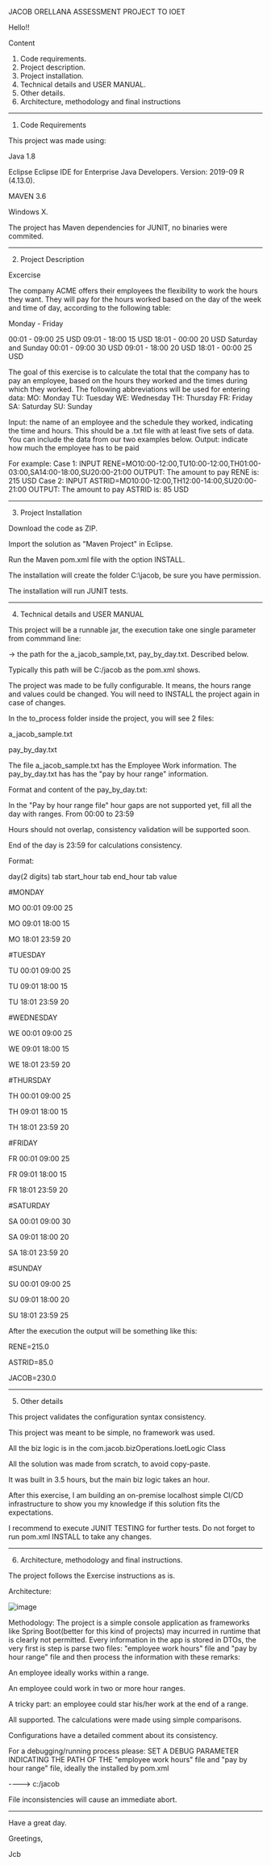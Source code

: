 JACOB ORELLANA ASSESSMENT PROJECT TO IOET

Hello!!

Content 
1. Code requirements.
2. Project description.
3. Project installation.
4. Technical details and USER MANUAL.
5. Other details.
6. Architecture, methodology and final instructions

--------------------------------------------------------------------------------

1. Code Requirements

This project was made using:

  Java 1.8
  
  Eclipse Eclipse IDE for Enterprise Java Developers. Version: 2019-09 R (4.13.0).
  
  MAVEN 3.6
  
  Windows X.
  
The project has Maven dependencies for JUNIT, no binaries were commited.
  
--------------------------------------------------------------------------------

2. Project Description

Excercise

The company ACME offers their employees the flexibility to work the hours they want. They will pay for the hours worked based on the day of the week and time of day, according to the following table:

Monday - Friday

00:01 - 09:00 25 USD
09:01 - 18:00 15 USD
18:01 - 00:00 20 USD
Saturday and Sunday
00:01 - 09:00 30 USD
09:01 - 18:00 20 USD
18:01 - 00:00 25 USD

The goal of this exercise is to calculate the total that the company has to pay an employee, based on the hours they worked and the times during which they worked. The following abbreviations will be used for entering data:
MO: Monday
TU: Tuesday
WE: Wednesday
TH: Thursday
FR: Friday
SA: Saturday
SU: Sunday

Input: the name of an employee and the schedule they worked, indicating the time and hours. This should be a .txt file with at least five sets of data. You can include the data from our two examples below.
Output: indicate how much the employee has to be paid

For example:
Case 1:
INPUT
RENE=MO10:00-12:00,TU10:00-12:00,TH01:00-03:00,SA14:00-18:00,SU20:00-21:00
OUTPUT:
The amount to pay RENE is: 215 USD
Case 2:
INPUT
ASTRID=MO10:00-12:00,TH12:00-14:00,SU20:00-21:00
OUTPUT:
The amount to pay ASTRID is: 85 USD

--------------------------------------------------------------------------------

3. Project Installation

Download the code as ZIP.

Import the solution as "Maven Project" in Eclipse.

Run the Maven pom.xml file with the option INSTALL.

  The installation will create the folder C:\jacob, be sure you have permission.
  
  The installation will run JUNIT tests.
  
--------------------------------------------------------------------------------

4. Technical details and USER MANUAL

This project will be a runnable jar, the execution take one single parameter from commmand line:

-> the path for the a_jacob_sample,txt, pay_by_day.txt.  Described below.

Typically this path will be C:/jacob as the pom.xml shows.

The project was made to be fully configurable.  It means, the hours range and values could be changed.
You will need to INSTALL the project again in case of changes.

In the to_process folder inside the project, you will see 2 files:

a_jacob_sample.txt

pay_by_day.txt


The file a_jacob_sample.txt has the Employee Work information.
The pay_by_day.txt has has the "pay by hour range" information.  

Format and content of the pay_by_day.txt:

In the "Pay by hour range file" hour gaps are not supported yet, fill all the day with ranges.  From 00:00 to 23:59
	  
Hours should not overlap, consistency validation will be supported soon.

End of the day is 23:59 for calculations consistency.

Format:

   day(2 digits)  tab start_hour tab end_hour tab value

#MONDAY

MO	00:01	09:00	25

MO	09:01	18:00	15

MO	18:01	23:59	20

#TUESDAY

TU	00:01	09:00	25

TU	09:01	18:00	15

TU	18:01	23:59	20

#WEDNESDAY

WE	00:01	09:00	25

WE	09:01	18:00	15

WE	18:01	23:59	20

#THURSDAY

TH	00:01	09:00	25

TH	09:01	18:00	15

TH	18:01	23:59	20

#FRIDAY

FR	00:01	09:00	25

FR	09:01	18:00	15

FR	18:01	23:59	20

#SATURDAY

SA	00:01	09:00	30

SA	09:01	18:00	20

SA	18:01	23:59	20

#SUNDAY

SU	00:01	09:00	25

SU	09:01	18:00	20

SU	18:01	23:59	25


After the execution the output will be something like this:

RENE=215.0

ASTRID=85.0

JACOB=230.0


--------------------------------------------------------------------------------

5. Other details

This project validates the configuration syntax consistency.

This project was meant to be simple, no framework was used.

All the biz logic is in the com.jacob.bizOperations.IoetLogic Class

All the solution was made from scratch, to avoid copy-paste.

It was built in 3.5 hours, but the main biz logic takes an hour.

After this exercise, I am building an on-premise localhost simple CI/CD infrastructure to show you my knowledge if this solution fits the expectations.

I recommend to execute JUNIT TESTING for further tests.  Do not forget to run pom.xml INSTALL to take any changes.

--------------------------------------------------------------------------------

6. Architecture, methodology and final instructions.

The project follows the Exercise instructions as is.

Architecture:

![image](https://user-images.githubusercontent.com/55815817/125313500-e82e9380-e2fa-11eb-8f19-385a4cc4a8eb.png)

Methodology:
The project is a simple console application as frameworks like Spring Boot(better for this kind of projects) may incurred in runtime that is clearly not permitted.
Every information in the app is stored in DTOs, the very first is step is parse two files: "employee work hours" file and "pay by hour range" file and then process the information with these remarks:

An employee ideally works within a range.

An employee could work in two or more hour ranges.

A tricky part: an employee could star his/her work at the end of a range. 

All supported. The calculations were made using simple comparisons.

Configurations have a detailed comment about its consistency.  

For a debugging/running process please: SET A DEBUG PARAMETER INDICATING THE PATH OF THE "employee work hours" file and "pay by hour range" file, ideally the installed by pom.xml 

----> c:/jacob

File inconsistencies will cause an immediate abort.

-------------------------

Have a great day.

Greetings,

Jcb



